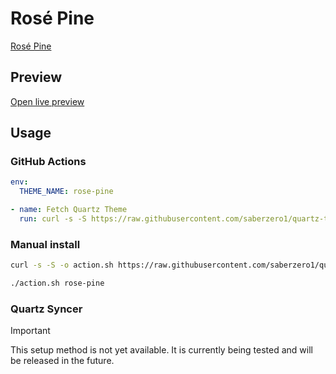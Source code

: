 # Rosé Pine

[Rosé Pine](https://ssp.sh)

## Preview

[Open live preview](https://quartz-themes.github.io/rose-pine/)

## Usage

### GitHub Actions

```yaml
env:
  THEME_NAME: rose-pine
```

```yaml
- name: Fetch Quartz Theme
  run: curl -s -S https://raw.githubusercontent.com/saberzero1/quartz-themes/master/action.sh | bash -s -- $THEME_NAME
```

### Manual install

```bash
curl -s -S -o action.sh https://raw.githubusercontent.com/saberzero1/quartz-themes/master/action.sh

./action.sh rose-pine
```

### Quartz Syncer

> [!IMPORTANT]
> This setup method is not yet available. It is currently being tested and will be released in the future.
